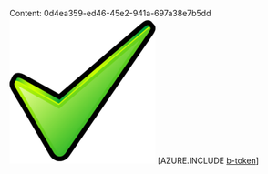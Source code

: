 Content: 0d4ea359-ed46-45e2-941a-697a38e7b5dd![image](d0ead336-380f-4e78-a0c4-209055da84cc.png)
[AZURE.INCLUDE [b-token](da798296-ee00-4dd7-a3bc-68a3ab86d168.md)]
